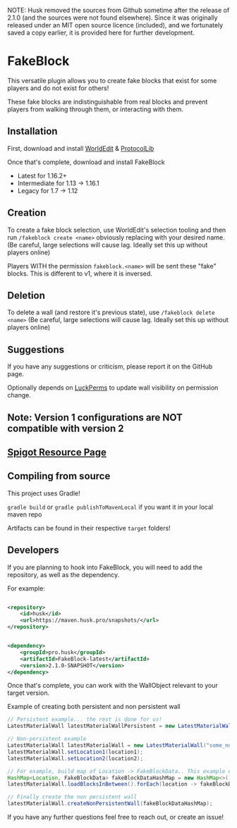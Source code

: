 NOTE: Husk removed the sources from Github sometime after the release of 2.1.0 (and the sources were not found elsewhere). Since it was originally released under an MIT open source licence (included), and we fortunately saved a copy earlier, it is provided here for further development.

# FakeBlock

This versatile plugin allows you to create fake blocks that exist for some players and do not exist for others!

These fake blocks are indistinguishable from real blocks and prevent players from walking through them, or interacting
with them.

## Installation

First, download and install [WorldEdit](https://dev.bukkit.org/projects/worldedit)
& [ProtocolLib](https://www.spigotmc.org/resources/protocollib.1997/)

Once that's complete, download and install FakeBlock

- Latest for 1.16.2+
- Intermediate for 1.13 -> 1.16.1
- Legacy for 1.7 -> 1.12

## Creation

To create a fake block selection, use WorldEdit's selection tooling and then run ``/fakeblock create <name>``
obviously replacing <name> with your desired name. (Be careful, large selections will cause lag. Ideally set this up
without players online)

Players WITH the permission
``fakeblock.<name>`` will be sent these "fake" blocks. This is different to v1, where it is inversed.

## Deletion

To delete a wall (and restore it's previous state), use ``/fakeblock delete <name>`` (Be careful, large selections will
cause lag. Ideally set this up without players online)

## Suggestions

If you have any suggestions or criticism, please report it on the GitHub page.

Optionally depends on [LuckPerms](https://luckperms.net/) to update wall visibility on permission change.

## Note: Version 1 configurations are NOT compatible with version 2

## [Spigot Resource Page](https://www.spigotmc.org/resources/fakeblock.12830/)

## Compiling from source

This project uses Gradle!

```gradle build``` or ```gradle publishToMavenLocal``` if you want it in your local maven repo

Artifacts can be found in their respective ``target`` folders!

## Developers

If you are planning to hook into FakeBlock, you will need to add the repository, as well as the dependency.

For example:

```xml

<repository>
    <id>husk</id>
    <url>https://maven.husk.pro/snapshots/</url>
</repository>
```

```xml

<dependency>
    <groupId>pro.husk</groupId>
    <artifactId>FakeBlock-latest</artifactId>
    <version>2.1.0-SNAPSHOT</version>
</dependency>
```

Once that's complete, you can work with the WallObject relevant to your target version.

Example of creating both persistent and non persistent wall

```java
// Persistent example... the rest is done for us!
LatestMaterialWall latestMaterialWallPersistent = new LatestMaterialWall("some_persistent_wall", location1, location2);

// Non-persistent example
LatestMaterialWall latestMaterialWall = new LatestMaterialWall("some_non_persistent_wall");
latestMaterialWall.setLocation1(location1);
latestMaterialWall.setLocation2(location2);

// For example, build map of Location -> FakeBlockData.. This example uses the world data, however, you might want to load from a schematic or something.
HashMap<Location, FakeBlockData> fakeBlockDataHashMap = new HashMap<>();
latestMaterialWall.loadBlocksInBetween().forEach(location -> fakeBlockDataHashMap.put(location, new FakeBlockData(location.getBlock().getBlockData())));

// Finally create the non persistent wall
latestMaterialWall.createNonPersistentWall(fakeBlockDataHashMap);
```

If you have any further questions feel free to reach out, or create an issue!
